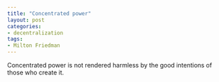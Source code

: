 ```yaml
---
title: "Concentrated power"
layout: post
categories:
- decentralization
tags:
- Milton Friedman
---
```


Concentrated power is not rendered harmless by the good intentions of those who create it.